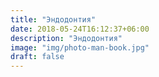 ```yaml
---
title: "Эндодонтия"
date: 2018-05-24T16:12:37+06:00
description: "Эндодонтия"
image: "img/photo-man-book.jpg"
draft: false
---
```


